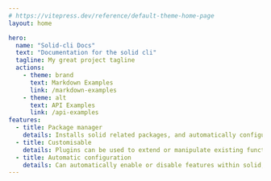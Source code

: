 ```yaml
---
# https://vitepress.dev/reference/default-theme-home-page
layout: home

hero:
  name: "Solid-cli Docs"
  text: "Documentation for the solid cli"
  tagline: My great project tagline
  actions:
    - theme: brand
      text: Markdown Examples
      link: /markdown-examples
    - theme: alt
      text: API Examples
      link: /api-examples
features:
  - title: Package manager
    details: Installs solid related packages, and automatically configure them in your project.
  - title: Customisable
    details: Plugins can be used to extend or manipulate existing functionality
  - title: Automatic configuration
    details: Can automatically enable or disable features within solid, such as automatically enabling ssr
---
```

